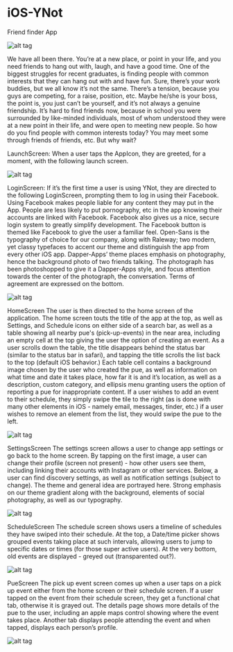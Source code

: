 # iOS-YNot
Friend finder App

![alt tag](/Screenshots/Logo.png)

We have all been there. You’re at a new place, or point in your life, and you need friends to hang out with, laugh, and have a good time.
One of the biggest struggles for recent graduates, is finding people with common interests that they can hang out with and have fun. Sure, there’s your work buddies, but we all know it’s not the same. There’s a tension, because you guys are competing, for a raise, position, etc. Maybe he/she is your boss, the point is, you just can’t be yourself, and it’s not always a genuine friendship. It’s hard to find friends now, because in school you were surrounded by like-minded individuals, most of whom understood they were at a new point in their life, and were open to meeting new people. So how do you find people with common interests today? You may meet some through friends of friends, etc. But why wait?

LaunchScreen:
When a user taps the AppIcon, they are greeted, for a moment, with the following launch screen.

![alt tag](/Screenshots/LaunchScreenImage@x2.png)

LoginScreen:
If it’s the first time a user is using YNot, they are directed to the following LoginScreen, prompting them to log in using their Facebook. Using Facebook makes people liable for any content they may put in the App. People are less likely to put pornography, etc in the app knowing their accounts are linked with Facebook. Facebook also gives us a nice, secure login system to greatly simplify development. The Facebook button is themed like Facebook to give the user a familiar feel. Open-Sans is the typography of choice for our company, along with Raleway; two modern, yet classy typefaces to accent our theme and distinguish the app from every other iOS app. Dapper-Apps’ theme places emphasis on photography, hence the background photo of two friends talking. The photograph has been photoshopped to give it a Dapper-Apps style, and focus attention towards the center of the photograph, the conversation. Terms of agreement are expressed on the bottom.

![alt tag](/Screenshots/Login.png)

HomeScreen
The user is then directed to the home screen of the application. The home screen touts the title of the app at the top, as well as Settings, and Schedule icons on either side of a search bar, as well as a table showing all nearby pue's (pick-up-events) in the near area, including an empty cell at the top giving the user the option of creating an event. As a user scrolls down the table, the title disappears behind the status bar (similar to the status bar in safari), and tapping the title scrolls the list back to the top (default iOS behavior.) Each table cell contains a background image chosen by the user who created the pue, as well as information on what time and date it takes place, how far it is and it’s location, as well as a description, custom category, and ellipsis menu granting users the option of reporting a pue for inappropriate content. If a user wishes to add an event to their schedule, they simply swipe the tile to the right (as is done with many other elements in iOS - namely email, messages, tinder, etc.) if a user wishes to remove an element from the list, they would swipe the pue to the left.

![alt tag](/Screenshots/Home.png)

SettingsScreen
The settings screen allows a user to change app settings or go back to the home screen. By tapping on the first image, a user can change their profile (screen not present) - how other users see them, including linking their accounts with Instagram or other services. Below, a user can find discovery settings, as well as notification settings (subject to change). The theme and general idea are portrayed here. Strong emphasis on our theme gradient along with the background, elements of social photography, as well as our typography.

![alt tag](/Screenshots/Settings.png)

ScheduleScreen
The schedule screen shows users a timeline of schedules they have swiped into their schedule. At the top, a Date/time picker shows grouped events taking place at such intervals, allowing users to jump to specific dates or times (for those super active users). At the very bottom, old events are displayed - greyed out (transparented out?).

![alt tag](/Screenshots/Schedule.png)

PueScreen
The pick up event screen comes up when a user taps on a pick up event either from the home screen or their schedule screen. If a user tapped on the event from their schedule screen, they get a functional chat tab, otherwise it is grayed out. The details page shows more details of the pue to the user, including an apple maps control showing where the event takes place. Another tab displays people attending the event and when tapped, displays each person’s profile.

![alt tag](/Screenshots/Details.png)
